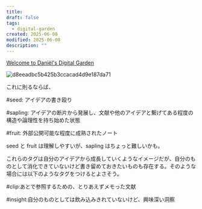 ```yaml
---
title:
draft: false
tags:
  - digital-garden
created: 2025-06-08
modified: 2025-06-08
description: ""
---
```

[Welcome to Daniël's Digital Garden](https://danieldk.eu/?utm_source=chatgpt.com)

![d8eeadbc5b425b3ccacad4d9e187da71](https://i.gyazo.com/d8eeadbc5b425b3ccacad4d9e187da71.png)

これに則るならば、

#seed: アイデアの書き殴り

#sapling: アイデアの断片から発展し、文献や他のアイデアと繋げてある程度の構造や論理性を持ち始めた状態

#fruit: 外部公開可能な程度に成熟されたノート

seed と fruit は理解しやすいが、sapling はちょっと難しいかも。

これらのタグは自分のアイデアから成長していくようなイメージだが、自分のものとして消化できていないけど書き留めておきたいものも存在する。そのような場合には以下のようなタグをつけるとよさそう。

#clip:あとで参照するための、とりあえずメモった文献

#insight:自分のものとしては飲み込みきれていないけど、興味深い洞察
